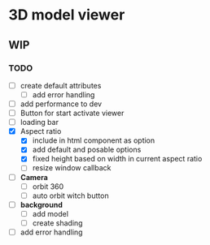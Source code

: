 # 3D model viewer 

## WIP

### TODO

- [ ] create default attributes 
  - [ ] add error handling
- [ ] add performance to dev
- [ ] Button for start activate viewer
- [ ] loading bar
- [x] Aspect ratio 
  - [x] include in html component as option
  - [x] add default and posable options
  - [x] fixed height based on width in current aspect ratio
  - [ ] resize window callback
- [ ] **Camera**
  - [ ] orbit 360
  - [ ] auto orbit witch button
- [ ] **background**
  - [ ] add model 
  - [ ] create shading
- [ ] add error handling 
